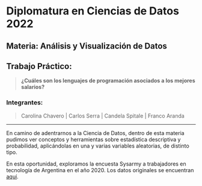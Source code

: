 # Diplomatura en Ciencias de Datos 2022

## **Materia: Análisis y Visualización de Datos**

## Trabajo Práctico: 
> **¿Cuáles son los lenguajes de programación asociados a los mejores salarios?**

### **Integrantes:**

> Carolina Chavero  |  Carlos Serra  |  Candela Spitale  |  Franco Aranda
---

En camino de adentrarnos a la Ciencia de Datos, dentro de esta materia pudimos ver conceptos y herramientas sobre estadística descriptiva y probabilidad, aplicándolas en una y varias variables aleatorias, de distinto tipo. 

En esta oportunidad, exploramos la encuesta Sysarmy a trabajadores en tecnología de Argentina en el año 2020. Los datos originales se encuentran [aquí](https://sysarmy.com/blog/posts/resultados-de-la-encuesta-de-sueldos-2022-1/).
